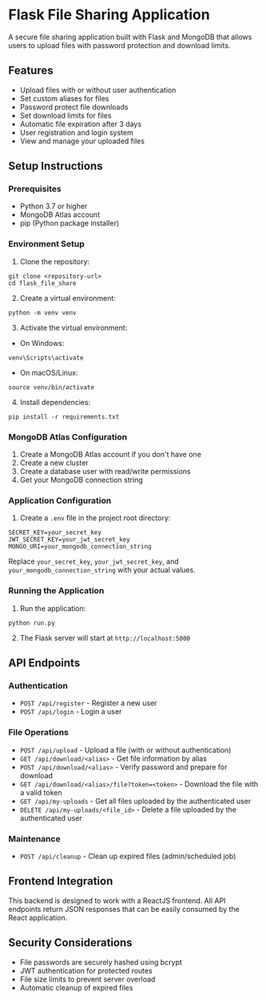 

# Flask File Sharing Application

A secure file sharing application built with Flask and MongoDB that allows users to upload files with password protection and download limits.

## Features

- Upload files with or without user authentication
- Set custom aliases for files
- Password protect file downloads
- Set download limits for files
- Automatic file expiration after 3 days
- User registration and login system
- View and manage your uploaded files

## Setup Instructions

### Prerequisites

- Python 3.7 or higher
- MongoDB Atlas account
- pip (Python package installer)

### Environment Setup

1. Clone the repository:

```
git clone <repository-url>
cd flask_file_share
```

2. Create a virtual environment:

```
python -m venv venv
```

3. Activate the virtual environment:

- On Windows:
```
venv\Scripts\activate
```

- On macOS/Linux:
```
source venv/bin/activate
```

4. Install dependencies:

```
pip install -r requirements.txt
```

### MongoDB Atlas Configuration

1. Create a MongoDB Atlas account if you don't have one
2. Create a new cluster
3. Create a database user with read/write permissions
4. Get your MongoDB connection string

### Application Configuration

1. Create a `.env` file in the project root directory:

```
SECRET_KEY=your_secret_key
JWT_SECRET_KEY=your_jwt_secret_key
MONGO_URI=your_mongodb_connection_string
```

Replace `your_secret_key`, `your_jwt_secret_key`, and `your_mongodb_connection_string` with your actual values.

### Running the Application

1. Run the application:

```
python run.py
```

2. The Flask server will start at `http://localhost:5000`

## API Endpoints

### Authentication

- `POST /api/register` - Register a new user
- `POST /api/login` - Login a user

### File Operations

- `POST /api/upload` - Upload a file (with or without authentication)
- `GET /api/download/<alias>` - Get file information by alias
- `POST /api/download/<alias>` - Verify password and prepare for download
- `GET /api/download/<alias>/file?token=<token>` - Download the file with a valid token
- `GET /api/my-uploads` - Get all files uploaded by the authenticated user
- `DELETE /api/my-uploads/<file_id>` - Delete a file uploaded by the authenticated user

### Maintenance

- `POST /api/cleanup` - Clean up expired files (admin/scheduled job)

## Frontend Integration

This backend is designed to work with a ReactJS frontend. All API endpoints return JSON responses that can be easily consumed by the React application.

## Security Considerations

- File passwords are securely hashed using bcrypt
- JWT authentication for protected routes
- File size limits to prevent server overload
- Automatic cleanup of expired files